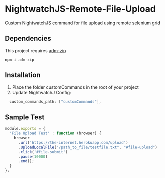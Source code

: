 # NightwatchJS-Remote-File-Upload
Custom NightwatchJS command for file upload using remote selenium grid

## Dependencies
This project requires [adm-zip](https://www.npmjs.com/package/adm-zip)
```
npm i adm-zip
```

## Installation
1. Place the folder customCommands in the root of your project
2. Update NightwatchJ Config:
```javascript
  custom_commands_path: ["customCommands"],
```

## Sample Test
```javascript
module.exports = {
  'File Upload Test' : function (browser) {
    browser
      .url('https://the-internet.herokuapp.com/upload')
      .UploadLocalFile("/path_to_file/testfile.txt", "#file-upload")
      .click('#file-submit')
      .pause(10000)
      .end();
  }
};

```
